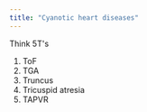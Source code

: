 ```yaml
---
title: "Cyanotic heart diseases"
---
```

Think 5T's
1. ToF
2. TGA
3. Truncus
4. Tricuspid atresia
5. TAPVR

